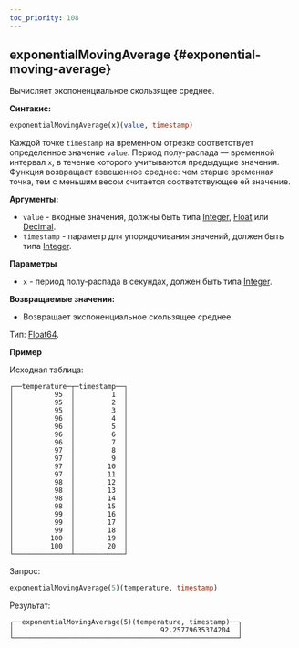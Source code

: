 ```yaml
---
toc_priority: 108
---
```


## exponentialMovingAverage {#exponential-moving-average}

Вычисляет экспоненциальное скользящее среднее.

**Синтакис:**

```sql
exponentialMovingAverage(x)(value, timestamp)
```

Каждой точке `timestamp` на временном отрезке соответствует определенное значение `value`. Период полу-распада — временной интервал `х`, в течение которого учитываются предыдущие значения. Функция возвращает взвешенное среднее: чем старше временная точка, тем c меньшим весом считается соответствующее ей значение.

**Аргументы:**
- `value` - входные значения, должны быть типа [Integer](../../../sql-reference/data-types/int-uint.md), [Float](../../../sql-reference/data-types/float.md) или [Decimal](../../../sql-reference/data-types/decimal.md).
- `timestamp` - параметр для упорядочивания значений, должен быть типа [Integer](../../../sql-reference/data-types/int-uint.md).

**Параметры**
- `x` - период полу-распада в секундах, должен быть типа [Integer](../../../sql-reference/data-types/int-uint.md).

**Возвращаемые значения:**
- Возвращает экспоненциальное скользящее среднее. 

Тип: [Float64](../../../sql-reference/data-types/float.md#float32-float64).

**Пример**

Исходная таблица:

``` text
┌──temperature─┬─timestamp──┐
│          95  │         1  │
│          95  │         2  │
│          95  │         3  │
│          96  │         4  │
│          96  │         5  │
│          96  │         6  │
│          96  │         7  │
│          97  │         8  │
│          97  │         9  │
│          97  │        10  │
│          97  │        11  │
│          98  │        12  │
│          98  │        13  │
│          98  │        14  │
│          98  │        15  │
│          99  │        16  │
│          99  │        17  │
│          99  │        18  │
│         100  │        19  │
│         100  │        20  │
└──────────────┴────────────┘
```

Запрос: 

```sql
exponentialMovingAverage(5)(temperature, timestamp)
```

Результат:

``` text
┌──exponentialMovingAverage(5)(temperature, timestamp)──┐
│                                    92.25779635374204  │
└───────────────────────────────────────────────────────┘
```